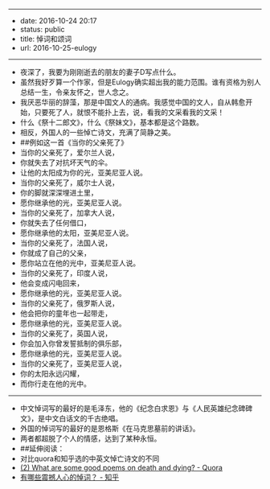 - --
- date: 2016-10-24 20:17
- status: public
- title: 悼词和颂词
- url: 2016-10-25-eulogy
- --
- 夜深了，我要为刚刚逝去的朋友的妻子D写点什么。
- 虽然我好歹算一个作家，但是Eulogy确实超出我的能力范围。谁有资格为别人总结一生，令亲友怀之，世人念之。
- 我厌恶华丽的辞藻，那是中国文人的通病。我感觉中国的文人，自从韩愈开始，只要死了人，就恨不能扑上去，说，看我的文采看我的文采！
- 什么《祭十二郎文》，什么《祭妹文》，基本都是这个路数。
- 相反，外国人的一些悼亡诗文，充满了简静之美。
- ##例如这一首《当你的父亲死了》
- 当你的父亲死了，爱尔兰人说，
- 你就失去了对抗坏天气的伞。
- 让他的太阳成为你的光，亚美尼亚人说。
- 当你的父亲死了，威尔士人说，
- 你的脚就深深埋进土里，
- 愿你继承他的光，亚美尼亚人说。
- 当你的父亲死了，加拿大人说，
- 你就失去了任何借口，
- 愿你继承他的太阳，亚美尼亚人说。
- 当你的父亲死了，法国人说，
- 你就成了自己的父亲，
- 愿你站立在他的光中，亚美尼亚人说。
- 当你的父亲死了，印度人说，
- 他会变成闪电回来，
- 愿你继承他的光，亚美尼亚人说。
- 当你的父亲死了，俄罗斯人说，
- 他会把你的童年也一起带走，
- 愿你继承他的光，亚美尼亚人说。
- 当你的父亲死了，英国人说，
- 你会加入你曾发誓抵制的俱乐部，
- 愿你继承他的光，亚美尼亚人说。
- 当你的父亲死了，亚美尼亚人说，
- 你的太阳永远闪耀，
- 而你行走在他的光中。
- --
- 中文悼词写的最好的是毛泽东，他的《纪念白求恩》与《人民英雄纪念碑碑文》，是中文白话文的千古绝唱。
- 外国的悼词写的最好的是恩格斯《在马克思墓前的讲话》。
- 两者都超脱了个人的情感，达到了某种永恒。
- ##延伸阅读：
- 对比quora和知乎选的中英文悼亡诗文的不同
- [(2) What are some good poems on death and dying? - Quora](https://www.quora.com/What-are-some-good-poems-on-death-and-dying)
- [有哪些震撼人心的悼词？ - 知乎](https://www.zhihu.com/question/45151016)
